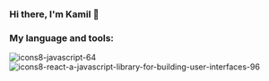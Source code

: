 ### Hi there, I'm Kamil 👋

### My language and tools:
![icons8-javascript-64](https://github.com/Kyorugi/Kyorugi/assets/112585563/27dc0024-75a9-4130-b955-33e5b9b92d7a)
![icons8-react-a-javascript-library-for-building-user-interfaces-96](https://github.com/Kyorugi/Kyorugi/assets/112585563/970587b8-d499-43cc-aa23-1c30a514e355)










<!--
**Kyorugi/Kyorugi** is a ✨ _special_ ✨ repository because its `README.md` (this file) appears on your GitHub profile.

Here are some ideas to get you started:

- 🔭 I’m currently working on ...
- 🌱 I’m currently learning ...
- 👯 I’m looking to collaborate on ...
- 🤔 I’m looking for help with ...
- 💬 Ask me about ...![icons8-javascript](https://github.com/Kyorugi/Kyorugi/assets/112585563/b434c0db-51e2-4fc0-8d2b-1580020bc8d2)<svg xmlns="http://www.w3.org/2000/svg"  viewBox="0 0 64 64" width="64px" height="64px"><linearGradient id="LQd3PK_1N6yKkSdj1YnVda" x1="31.937" x2="31.937" y1="61" y2="7.125" gradientTransform="matrix(1 0 0 -1 0 66)" gradientUnits="userSpaceOnUse"><stop offset="0" stop-color="#1a6dff"/><stop offset="1" stop-color="#c822ff"/></linearGradient><path fill="url(#LQd3PK_1N6yKkSdj1YnVda)" d="M31.875,58.875c-0.092,0-0.183-0.013-0.271-0.037l-18.625-5.25 c-0.398-0.113-0.687-0.46-0.725-0.872L8.004,6.091c-0.025-0.28,0.068-0.558,0.258-0.765C8.451,5.118,8.719,5,9,5h45.875 c0.28,0,0.547,0.117,0.736,0.324c0.189,0.206,0.284,0.482,0.26,0.762l-4,46.625c-0.035,0.416-0.327,0.767-0.729,0.878l-19,5.25 C32.054,58.863,31.965,58.875,31.875,58.875z M14.184,51.85l17.694,4.987l18.061-4.99L53.785,7H10.096L14.184,51.85z"/><linearGradient id="LQd3PK_1N6yKkSdj1YnVdb" x1="41.5" x2="41.5" y1="56" y2="12" gradientTransform="matrix(1 0 0 -1 0 66)" gradientUnits="userSpaceOnUse"><stop offset="0" stop-color="#6dc7ff"/><stop offset="1" stop-color="#e6abff"/></linearGradient><path fill="url(#LQd3PK_1N6yKkSdj1YnVdb)" d="M32,10v44l15.25-4L51,10H32z M47.375,28.625l-1.125,14.75L33.75,46.5v-5.25l9-2.5l0.125-4.375l-9.25,1.375V16H48.25l-0.375,5.375L38.25,21.5v8.125 L47.375,28.625z"/><linearGradient id="LQd3PK_1N6yKkSdj1YnVdc" x1="23.313" x2="23.313" y1="50" y2="19.375" gradientTransform="matrix(1 0 0 -1 0 66)" gradientUnits="userSpaceOnUse"><stop offset="0" stop-color="#6dc7ff"/><stop offset="1" stop-color="#e6abff"/></linearGradient><polygon fill="url(#LQd3PK_1N6yKkSdj1YnVdc)" points="16.625,42.875 16.625,37.375 25.625,39.875 25.625,16 30,16 30,46.625"/></svg>

- 📫 How to reach me: ...
- 😄 Pronouns: ...
- ⚡ Fun fact: ...
-->

